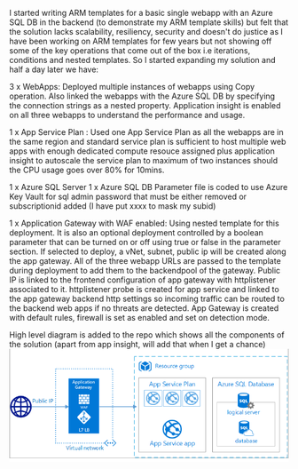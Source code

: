 I started writing ARM templates for a basic single webapp with an Azure SQL DB in the backend (to demonstrate my ARM template skills) but felt that the solution lacks scalability, resiliency, security and doesn't do justice as I have been working on ARM templates for few years but not showing off some of the key operations that come out of the box i.e iterations, conditions and nested templates.
So I started expanding my solution and half a day later we have:

3 x WebApps: Deployed multiple instances of webapps using Copy operation. Also linked the webapps with the Azure SQL DB by specifying the connection strings as a nested property. Application insight is enabled on all three webapps to understand the performance and usage.
 
1 x App Service Plan : Used one App Service Plan as all the webapps are in the same region and  standard service plan is sufficient to host multiple web apps with enough dedicated compute resouce assigned plus application insight to autoscale the service plan to maximum of two instances should the CPU usage goes over 80% for 10mins.

1 x Azure SQL Server
1 x Azure SQL DB
Parameter file is coded to use Azure Key Vault for sql admin password that must be either removed or subscriptionid added (I have put xxxx to mask my subid)

1 x Application Gateway with WAF enabled: Using nested template for this deployment. It is also an optional deployment controlled by a boolean parameter that can be turned on or off using true or false in the parameter section. If selected to deploy, a vNet, subnet, public ip will be created along the app gateway. All of the three webapp URLs are passed to the template during deployment to add them to the backendpool of the gateway. Public IP is linked to the frontend configuration of app gateway with httplistener associated to it. httplistener probe is created for app service and linked to the app gateway backend http settings so incoming traffic can be routed to the backend web apps if no threats are detected. App Gateway is created with default rules, firewall is set as enabled and set on detection mode.

High level diagram is added to the repo which shows all the components of the solution (apart from app insight, will add that when I get a chance)
![image](https://github.com/rizzkhan1/repo/blob/master/webSiteSQLDatabaseDesign.png)
